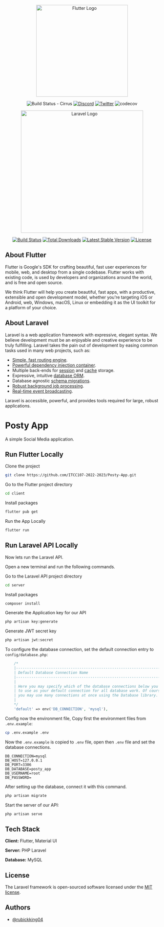 <p align="center"><a href="https://flutter.dev/" target="_blank"><img src="https://storage.googleapis.com/cms-storage-bucket/c823e53b3a1a7b0d36a9.png" width="300" alt="Flutter Logo"></a></p>

<p align="center">
  <img src="https://img.shields.io/badge/Build%20Status-Cirrus-brightgreen" alt="Build Status - Cirrus">
  <a href="https://discord.gg/flutter"><img src="https://img.shields.io/badge/Discord-join-blueviolet" alt="Discord"></a>
  <a href="https://twitter.com/flutterdev"><img src="https://img.shields.io/twitter/follow/flutterdev?style=social" alt="Twitter"></a>
  <img src="https://codecov.io/gh/flutter/flutter/branch/master/graph/badge.svg?token=11yDrJU2M2" alt="codecov">
</p>

<p align="center"><a href="https://laravel.com" target="_blank"><img src="https://raw.githubusercontent.com/laravel/art/master/logo-lockup/5%20SVG/2%20CMYK/1%20Full%20Color/laravel-logolockup-cmyk-red.svg" width="400" alt="Laravel Logo"></a></p>

<p align="center">
<a href="https://github.com/laravel/framework/actions"><img src="https://github.com/laravel/framework/workflows/tests/badge.svg" alt="Build Status"></a>
<a href="https://packagist.org/packages/laravel/framework"><img src="https://img.shields.io/packagist/dt/laravel/framework" alt="Total Downloads"></a>
<a href="https://packagist.org/packages/laravel/framework"><img src="https://img.shields.io/packagist/v/laravel/framework" alt="Latest Stable Version"></a>
<a href="https://packagist.org/packages/laravel/framework"><img src="https://img.shields.io/packagist/l/laravel/framework" alt="License"></a>
</p>

## About Flutter

Flutter is Google's SDK for crafting beautiful, fast user experiences for
mobile, web, and desktop from a single codebase. Flutter works with existing
code, is used by developers and organizations around the world, and is free and
open source.

We think Flutter will help you create beautiful, fast apps, with a productive,
extensible and open development model, whether you're targeting iOS or Android,
web, Windows, macOS, Linux or embedding it as the UI toolkit for a platform of
your choice.

## About Laravel

Laravel is a web application framework with expressive, elegant syntax. We believe development must be an enjoyable and creative experience to be truly fulfilling. Laravel takes the pain out of development by easing common tasks used in many web projects, such as:

- [Simple, fast routing engine](https://laravel.com/docs/routing).
- [Powerful dependency injection container](https://laravel.com/docs/container).
- Multiple back-ends for [session](https://laravel.com/docs/session) and [cache](https://laravel.com/docs/cache) storage.
- Expressive, intuitive [database ORM](https://laravel.com/docs/eloquent).
- Database agnostic [schema migrations](https://laravel.com/docs/migrations).
- [Robust background job processing](https://laravel.com/docs/queues).
- [Real-time event broadcasting](https://laravel.com/docs/broadcasting).

Laravel is accessible, powerful, and provides tools required for large, robust applications.


# Posty App
A simple Social Media application.


## Run Flutter Locally

Clone the project

```bash
git clone https://github.com/ITCC107-2022-2023/Posty-App.git
```

Go to the Flutter project directory

```bash
cd client
```
Install packages

```bash
flutter pub get
```
Run the App Locally

```bash
flutter run
```
## Run Laravel API Locally
Now lets run the Laravel API.

Open a new terminal and run the following commands.

Go to the Laravel API project directory

```bash
cd server
```
Install packages

```bash
composer install
```
Generate the Application key for our API

```bash
php artisan key:generate
```
Generate JWT secret key

```bash
php artisan jwt:secret
```
To configure the database connection, set the default connection entry to `config/database.php`:

```php
    /*
    |--------------------------------------------------------------------------
    | Default Database Connection Name
    |--------------------------------------------------------------------------
    |
    | Here you may specify which of the database connections below you wish
    | to use as your default connection for all database work. Of course
    | you may use many connections at once using the Database library.
    |
    */
    'default' => env('DB_CONNECTION', 'mysql'),
```
Config now the environment file, Copy first the environment files from `.env.example`:

```bash
cp .env.example .env
```
Now the `.env.example` is copied to `.env` file, open then `.env` file and set the database connections.

```env
DB_CONNECTION=mysql
DB_HOST=127.0.0.1
DB_PORT=3306
DB_DATABASE=posty_app
DB_USERNAME=root
DB_PASSWORD=
```

After setting up the database, connect it with this command.
```bash
php artisan migrate
```

Start the server of our API:

```bash
php artisan serve
```


## Tech Stack

**Client:** Flutter, Material UI

**Server:** PHP Laravel

**Database:** MySQL


## License

The Laravel framework is open-sourced software licensed under the [MIT license](https://opensource.org/licenses/MIT).
## Authors

- [@rubickking04](https://www.github.com/rubickking04)

